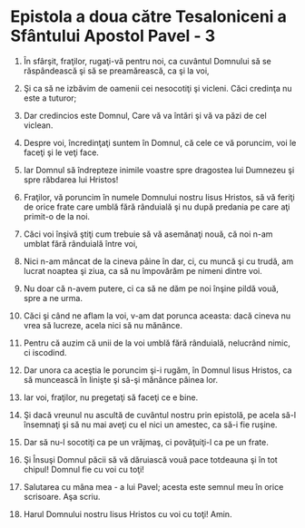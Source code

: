 # Epistola a doua c&#259;tre Tesaloniceni a Sf&#226;ntului Apostol Pavel - 3

1. În sfârşit, fraţilor, rugaţi-vă pentru noi, ca cuvântul Domnului să se răspândească şi să se preamărească, ca şi la voi, 

2. Şi ca să ne izbăvim de oamenii cei nesocotiţi şi vicleni. Căci credinţa nu este a tuturor; 

3. Dar credincios este Domnul, Care vă va întări şi vă va păzi de cel viclean. 

4. Despre voi, încredinţaţi suntem în Domnul, că cele ce vă poruncim, voi le faceţi şi le veţi face. 

5. Iar Domnul să îndrepteze inimile voastre spre dragostea lui Dumnezeu şi spre răbdarea lui Hristos! 

6. Fraţilor, vă poruncim în numele Domnului nostru Iisus Hristos, să vă feriţi de orice frate care umblă fără rânduială şi nu după predania pe care aţi primit-o de la noi. 

7. Căci voi înşivă ştiţi cum trebuie să vă asemănaţi nouă, că noi n-am umblat fără rânduială între voi, 

8. Nici n-am mâncat de la cineva pâine în dar, ci, cu muncă şi cu trudă, am lucrat noaptea şi ziua, ca să nu împovărăm pe nimeni dintre voi. 

9. Nu doar că n-avem putere, ci ca să ne dăm pe noi înşine pildă vouă, spre a ne urma. 

10. Căci şi când ne aflam la voi, v-am dat porunca aceasta: dacă cineva nu vrea să lucreze, acela nici să nu mănânce. 

11. Pentru că auzim că unii de la voi umblă fără rânduială, nelucrând nimic, ci iscodind. 

12. Dar unora ca aceştia le poruncim şi-i rugăm, în Domnul Iisus Hristos, ca să muncească în linişte şi să-şi mănânce pâinea lor. 

13. Iar voi, fraţilor, nu pregetaţi să faceţi ce e bine. 

14. Şi dacă vreunul nu ascultă de cuvântul nostru prin epistolă, pe acela să-l însemnaţi şi să nu mai aveţi cu el nici un amestec, ca să-i fie ruşine. 

15. Dar să nu-l socotiţi ca pe un vrăjmaş, ci povăţuiţi-l ca pe un frate. 

16. Şi Însuşi Domnul păcii să vă dăruiască vouă pace totdeauna şi în tot chipul! Domnul fie cu voi cu toţi! 

17. Salutarea cu mâna mea - a lui Pavel; acesta este semnul meu în orice scrisoare. Aşa scriu. 

18. Harul Domnului nostru Iisus Hristos cu voi cu toţi! Amin. 

